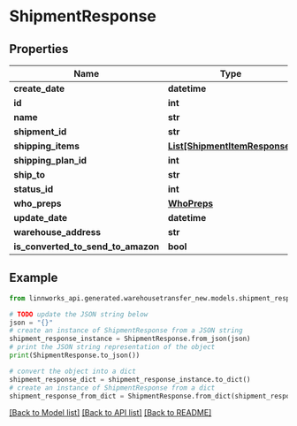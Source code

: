 # ShipmentResponse


## Properties

Name | Type | Description | Notes
------------ | ------------- | ------------- | -------------
**create_date** | **datetime** |  | [optional] 
**id** | **int** |  | [optional] 
**name** | **str** |  | [optional] 
**shipment_id** | **str** |  | [optional] 
**shipping_items** | [**List[ShipmentItemResponse]**](ShipmentItemResponse.md) |  | [optional] 
**shipping_plan_id** | **int** |  | [optional] 
**ship_to** | **str** |  | [optional] 
**status_id** | **int** |  | [optional] 
**who_preps** | [**WhoPreps**](WhoPreps.md) |  | [optional] 
**update_date** | **datetime** |  | [optional] 
**warehouse_address** | **str** |  | [optional] 
**is_converted_to_send_to_amazon** | **bool** |  | [optional] 

## Example

```python
from linnworks_api.generated.warehousetransfer_new.models.shipment_response import ShipmentResponse

# TODO update the JSON string below
json = "{}"
# create an instance of ShipmentResponse from a JSON string
shipment_response_instance = ShipmentResponse.from_json(json)
# print the JSON string representation of the object
print(ShipmentResponse.to_json())

# convert the object into a dict
shipment_response_dict = shipment_response_instance.to_dict()
# create an instance of ShipmentResponse from a dict
shipment_response_from_dict = ShipmentResponse.from_dict(shipment_response_dict)
```
[[Back to Model list]](../README.md#documentation-for-models) [[Back to API list]](../README.md#documentation-for-api-endpoints) [[Back to README]](../README.md)


